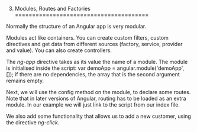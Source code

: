 3. Modules, Routes and Factories
=======================================

Normally the structure of an Angular app is very modular.

Modules act like containers. You can create custom filters, custom directives and get data from different sources (factory, service, provider and value). You can also create controllers.

The *ng-app* directive takes as its value the name of a module. The module is initialised inside the script: var demoApp = angular.module('demoApp', []); if there are no dependencies, the array that is the second argument remains empty.

Next, we will use the config method on the module, to declare some routes. Note that in later versions of Angular, routing has to be loaded as an extra module. In our example we will just link to the script from our index file.

We also add some functionality that allows us to add a new customer, using the directive *ng-click*.
